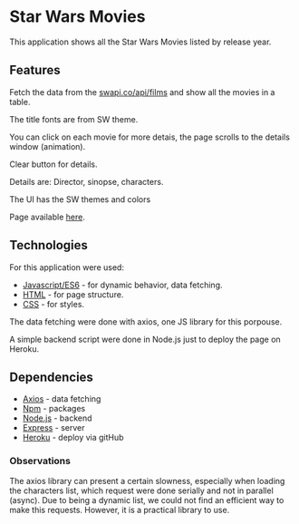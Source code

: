 # Star Wars Movies
This application shows all the Star Wars Movies listed by release year.

## Features

Fetch the data from the [swapi.co/api/films](https://swapi.co/api/films) and show all the movies in a table.

The title fonts are from SW theme.

You can click on each movie for more detais, the page scrolls to the details window (animation).

Clear button for details.

Details are: Director, sinopse, characters.

The UI has the SW themes and colors

Page available [here](https://swmovies.herokuapp.com/).

## Technologies

For this application were used:

 - [Javascript/ES6](https://www.w3schools.com/js/js_es6.asp) - for dynamic behavior, data fetching.
 - [HTML](https://www.w3schools.com/html/default.asp) - for page structure.
 - [CSS](https://www.w3schools.com/css/default.asp) - for styles.
 
The data fetching were done with axios, one JS library for this porpouse.

A simple backend script were done in Node.js just to deploy the page on Heroku.

## Dependencies

 - [Axios](https://www.npmjs.com/package/axios) - data fetching
 - [Npm](https://www.npmjs.com/) - packages 
 - [Node.js](https://nodejs.org/en/) - backend 
 - [Express](https://expressjs.com/) - server
 - [Heroku](https://www.heroku.com/platform) - deploy via gitHub

### Observations

The axios library can present a certain slowness, especially when loading the characters list, which request were done serially and not in parallel (async). Due to being a dynamic list, we could not find an efficient way to make this requests. However, it is a practical library to use.



